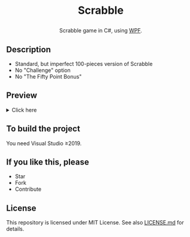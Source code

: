 # <p align="center">Scrabble
<p align="center">Scrabble game in C#, using <a href="https://en.wikipedia.org/wiki/Windows_Presentation_Foundation">WPF</a>.

## Description
* Standard, but imperfect 100-pieces version of Scrabble
* No "Challenge" option
* No "The Fifty Point Bonus"

## Preview
<details><summary>Click here</summary>
  <p align="center">
    <img src=".preview/home.jpg" alt="home"/>
    <img src=".preview/desktop.jpg" alt="desktop"  />
    <img src=".preview/mobile-and-text.jpg" alt="mobile-and-text" />
  </p>
</details>

## To build the project
You need Visual Studio ≥2019.

## If you like this, please
* Star
* Fork
* Contribute

## License
This repository is licensed under MIT License. See also [LICENSE.md](LICENSE.md) for details.